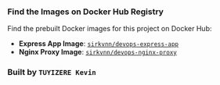 ### Find the Images on Docker Hub Registry

Find the prebuilt Docker images for this project on Docker Hub:

- **Express App Image**: [`sirkvnn/devops-express-app`](https://hub.docker.com/r/sirkvnn/devops-express-app)
- **Nginx Proxy Image**: [`sirkvnn/devops-nginx-proxy`](https://hub.docker.com/r/sirkvnn/devops-nginx-proxy)


### Built by `TUYIZERE Kevin`
